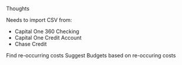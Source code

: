Thoughts

Needs to import CSV from:
* Capital One 360 Checking
* Capital One Credit Account
* Chase Credit

Find re-occurring costs
Suggest Budgets based on re-occuring costs




